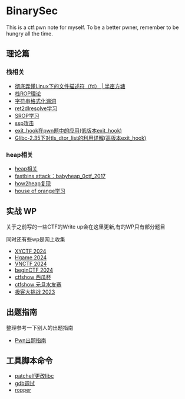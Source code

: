 # BinarySec
This is a ctf:pwn note for myself. To be a better pwner, remember to be hungry all the time.

## 理论篇

### 栈相关
- [彻底弄懂Linux下的文件描述符（fd） |  半亩方塘](https://yushuaige.github.io/2020/08/14/彻底弄懂%20Linux%20下的文件描述符（fd）/)
- [栈ROP理论](basic/stack/stack介绍/stack介绍.md)
- [字符串格式化漏洞](basic/stack/Format_str.md)
-  [ret2dlresolve学习](basic/stack/ret2dlresolve学习和体会/ret2dlresolve学习和体会.md)
- [SROP学习](basic/stack/SROP/srop.md)
- [ssp攻击](basic/stack/ssp/ssp.md)
- [exit_hook在pwn题中的应用(低版本exit_hook)](https://www.cnblogs.com/bhxdn/p/14222558.html)
- [Glibc-2.35下对tls_dtor_list的利用详解(高版本exit_hook)](https://bbs.kanxue.com/thread-280518.htm)

### heap相关
- [heap相关](/basic/heap/heap介绍/heap%E4%BB%8B%E7%BB%8D.md)
- [fastbins attack：babyheap_0ctf_2017](basic/heap/heap介绍/fastbins%20attack_babyheap_0ctf_2017.md)
- [how2heap复现](https://www.ethanyi9.site/article/how2heap)
- [house of orange学习](/basic/heap/File_IO/house_of_orange/house_of_orange.md)

## 实战 WP
关于之前写的一些CTF的Write up会在这里更新,有的WP只有部分题目

同时还有些wp是网上收集
- [XYCTF 2024](https://www.ethanyi9.site/article/xyctf)
- [Hgame 2024](https://www.ethanyi9.site/article/hgame)
- [VNCTF 2024](https://www.ethanyi9.site/article/vnctf)
- [beginCTF 2024](https://www.ethanyi9.site/article/begin-ctf)
- [ctfshow 西瓜杯](https://docs.qq.com/doc/DRmVUb1lOdmFMYmx1)
- [ctfshow 元旦水友赛](https://docs.qq.com/doc/DRlBMcWdhZW9ZUnFB?groupUin=GfkIQFz8BC%252BHSzY3yRJfag%253D%253D&ADUIN=1316594115&ADSESSION=1728871674&ADTAG=CLIENT.QQ.6067_.0&ADPUBNO=27427&jumpuin=1316594115)
- [极客大挑战 2023](https://www.ethanyi9.site/article/geekchallenge)

## 出题指南
整理参考一下别人的出题指南

- [Pwn出题指南
](https://www.cnblogs.com/tolele/p/16684567.html)

## 工具脚本命令
- [patchelf更改libc](tools/patchelf.md)
- [gdb调试](tools/gdb/gdb.md)
- [ropper](tools/ropper.md)